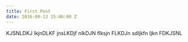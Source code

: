 ```yaml
---
title: First Post
date: 2016-09-13 15:46:00 Z
---
```


KJSNLDKJ lkjnDLKF jnsLKDjf nlkDJN flksjn FLKDJn sdljkfn ljkn FDKJSNL